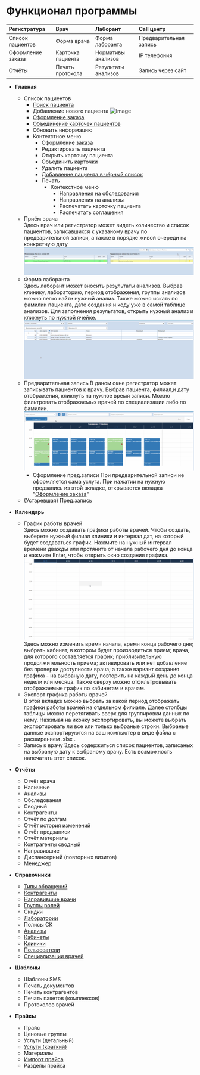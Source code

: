 # Функционал программы

| Регистратура       | Врач              | Лаборант            | Call центр             |
|:------------------|:------------------|:--------------------|:-----------------------|  
| Список пациентов  | Форма врача       | Форма лаборанта     | Предварительная запись |  
| Оформление заказа | Карточка пациента | Нормативы анализов  | IP телефония           |
| Отчёты            | Печать протокола  | Результаты анализов | Запись через сайт      |


- **Главная**
  
  - Список пациентов
    - [Поиск пациента](https://medakadem.github.io/ClinicaWeb/PatientSearch "Поиск пациента") 
    - Добавление нового пациента
     ![Image](Image/oformleniepacienta.gif)
    - [Оформление заказа](https://medakadem.github.io/ClinicaWeb/Order "Оформление заказа")  
    - [Объединение карточек пациентов](https://medakadem.github.io/ClinicaWeb/PatientIntegration "Объединение карточек пациентов")
    - Обновить информацию
    - Контекстное меню
      - Оформление заказа
      - Редактировать пациента
      - Открыть карточку пациента
      - Объединить карточки
      - Удалить пациента 
      - [Добавление пациента в чёрный список](https://medakadem.github.io/ClinicaWeb/BlackList "Добавление пациента в чёрный список пациента")
      - Печать
        - Контекстное меню
          - Направления на обследования
          - Направления на анализы
          - Распечатать карточку пациента
          - Распечатать соглашения
  - Приём врача  
  Здесь врач или регистратор может видеть количество и список пациентов, записавшихся к указаному врачу по предварительной записи, а также в порядке живой очереди на конкретную дату
![Image](Image/Doctor.gif)  
  - Форма лаборанта  
  Здесь лаборант может вносить результаты анализов. Выбрав клинику, лабораторию, период отображения, группы анализов можно легко найти нужный анализ. Также можно искать по фамилии пациента, дате создания и коду уже в самой таблице анализов. Для заполнения результатов, открыть нужный анализ и кликнуть по нужной ячейке.
  ![Image](Image/FormLaborant.gif)
  - Предварительная запись
  В даном окне регистратор может записывать пациентов к врачу. Выбрав пациента, филиал,и дату отображения, кликнуть на нужное время записи. Можно фильтровать отображаемых врачей по специализации либо по фамилии.
   ![Image](Image/PreRecord.gif)
    - Оформление пред.записи
  При предварительной записи не оформляется сама услуга. При нажатии на нужную предзапись из этой вкладке, открывается вкладка "[Оформление заказа](https://medakadem.github.io/ClinicaWeb/Order "Оформление заказа")"  
  - (Устаревшая) Пред.запись
- **Календарь**
    - График работы врачей  
    Здесь можно создавать графики работы врачей. Чтобы создать, выберете нужный филиал клиники и интервал дат, на который будет создаваться график. Нажмите на нужный интервал  времени дважды или протяните от начала рабочего дня до конца и нажмите Enter, чтобы открыть окно создания графика.    
    ![Image](Image/schedule.gif)
    Здесь можно изменить время начала, время конца рабочего дня; выбрать кабинет, в котором будет производиться прием; врача, для которого составляется график; приблизительную продолжительность приема; активировать или нет добавление без проверки доступности врача; а также вариант создания графика - на выбраную дату, повторить на каждый день до конца недели или месяца.
    Также сверху можно отфильтровывать отображаемые график по кабинетам и врачам.
    - Экспорт графика работы врачей  
    В этой вкладке можно выбрать за какой период отображать графики работы врачей на отдельном филиале. Далее столбцы таблицы можно перетягивать вверх для группировки данных по нему. Нажимая на иконку экспортировать, вы можете выбрать экспортировать ли все или только выбраные строки. Выбраные данные экспортируются на ваш компьютер в виде файла с расширением .xlsx .
    - Запись к врачу
    Здесь содержиться список пациентов, записаных на выбраную дату к выбраному врачу. Есть возможность напечатать этот список.
- **Отчёты**
    - Отчёт врача
    - Наличные
    - Анализы
    - Обследования
    - Сводный
    - Контрагенты
    - Отчёт по долгам
    - Отчёт история изменений
    - Отчёт предзаписи
    - Отчёт материалы
    - Контрагенты сводный
    - Направившие
    - Диспансерный (повторных визитов)
    - Менеджер
- **Справочники**
    - [Типы обращений](https://medakadem.github.io/ClinicaWeb/TypeSurvey "Типы обращений")
    - [Контрагенты](https://medakadem.github.io/ClinicaWeb/Contractor "Контрагенты")
    - [Направившие врачи](https://medakadem.github.io/ClinicaWeb/ReferringDoctors "Направившие врачи")
    - [Группы ролей](https://medakadem.github.io/ClinicaWeb/RoleGroup "Группы ролей")
    - Скидки
    - [Лаборатории](https://medakadem.github.io/ClinicaWeb/Labs "Лаборатории")
    - Полисы СК
    - [Анализы](https://medakadem.github.io/ClinicaWeb/Analyzes "Анализы")  
    - [Кабинеты](https://medakadem.github.io/ClinicaWeb/Rooms "Кабинеты")
    - [Клиники](https://medakadem.github.io/ClinicaWeb/Clinic "Клиники")  
    - [Пользователи](https://medakadem.github.io/ClinicaWeb/Users "Пользователи")
    - [Специализации врачей](https://medakadem.github.io/ClinicaWeb/DoctorSpecialization "Специализации врачей")
- **Шаблоны**
    - Шаблоны SMS
    - Печать документов
    - Печать контрагентов
    - Печать пакетов (комплексов)
    - Протоколов врачей

- **Прайсы**
    - Прайс
    - Ценовые группы
    - Услуги (детальный)
    - [Услуги (краткий)](https://medakadem.github.io/ClinicaWeb/Price "Услуги (краткий)")
    - Материалы
    - [Импорт прайса](https://medakadem.github.io/ClinicaWeb/PriceImport&Export "Импорт прайса")
    - Разделы прайса